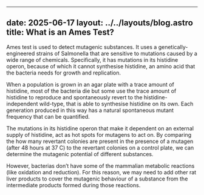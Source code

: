 
---
date: 2025-06-17
layout: ../../layouts/blog.astro
title: What is an Ames Test?
---
Ames test is used to detect mutagenic substances. It uses a genetically-engineered strains of Salmonella that are sensitive to mutations caused by a wide range of chemicals. Specifically, it has mutations in its histidine operon, because of which it cannot synthesise histidine, an amino acid that the bacteria needs for growth and replication.

When a population is grown in an agar plate with a trace amount of histidine, most of the bacteria die but some use the trace amount of histidine to reproduce and spontaneously revert to the histidine-independent wild-type, that is able to synthesise histidine on its own. Each generation produced in this way has a natural spontaneous mutant frequency that can be quantified.

The mutations in its histidine operon that make it dependent on an external supply of histidine, act as hot spots for mutagens to act on. By comparing the how many revertant colonies are present in the presence of a mutagen (after 48 hours at 37 C) to the revertant colonies on a control plate, we can determine the mutagenic potential of different substances.

However, bacterias don’t have some of the mammalian metabolic reactions (like oxidation and reduction). For this reason, we may need to add other rat liver products to cover the mutagenic behaviour of a substance from the intermediate products formed during those reactions.
